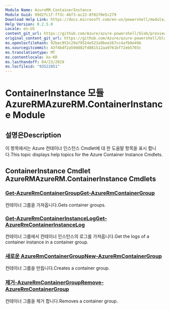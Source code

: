 ```yaml
---
Module Name: AzureRM.ContainerInstance
Module Guid: 99d2fc1f-ff3c-4bf3-ac22-8f81f0e5c279
Download Help Link: https://docs.microsoft.com/en-us/powershell/module/azurerm.containerinstance
Help Version: 0.2.5.0
Locale: en-US
content_git_url: https://github.com/Azure/azure-powershell/blob/preview/src/ResourceManager/ContainerInstance/Commands.ContainerInstance/help/AzureRM.ContainerInstance.md
original_content_git_url: https://github.com/Azure/azure-powershell/blob/preview/src/ResourceManager/ContainerInstance/Commands.ContainerInstance/help/AzureRM.ContainerInstance.md
ms.openlocfilehash: 92bec953c29a79524e523a9bee267cc4afb8e49b
ms.sourcegitcommit: 43f4bdf2a59dd82fd881512aa9761bf72eb5703c
ms.translationtype: MT
ms.contentlocale: ko-KR
ms.lasthandoff: 04/23/2019
ms.locfileid: "93522851"
---
```

# <span data-ttu-id="5b8a9-101">ContainerInstance 모듈 AzureRM</span><span class="sxs-lookup"><span data-stu-id="5b8a9-101">AzureRM.ContainerInstance Module</span></span>
## <span data-ttu-id="5b8a9-102">설명은</span><span class="sxs-lookup"><span data-stu-id="5b8a9-102">Description</span></span>
<span data-ttu-id="5b8a9-103">이 항목에서는 Azure 컨테이너 인스턴스 Cmdlet에 대 한 도움말 항목을 표시 합니다.</span><span class="sxs-lookup"><span data-stu-id="5b8a9-103">This topic displays help topics for the Azure Container Instance Cmdlets.</span></span>

## <span data-ttu-id="5b8a9-104">ContainerInstance Cmdlet AzureRM</span><span class="sxs-lookup"><span data-stu-id="5b8a9-104">AzureRM.ContainerInstance Cmdlets</span></span>
### [<span data-ttu-id="5b8a9-105">Get-AzureRmContainerGroup</span><span class="sxs-lookup"><span data-stu-id="5b8a9-105">Get-AzureRmContainerGroup</span></span>](Get-AzureRmContainerGroup.md)
<span data-ttu-id="5b8a9-106">컨테이너 그룹을 가져옵니다.</span><span class="sxs-lookup"><span data-stu-id="5b8a9-106">Gets container groups.</span></span>

### [<span data-ttu-id="5b8a9-107">Get-AzureRmContainerInstanceLog</span><span class="sxs-lookup"><span data-stu-id="5b8a9-107">Get-AzureRmContainerInstanceLog</span></span>](Get-AzureRmContainerInstanceLog.md)
<span data-ttu-id="5b8a9-108">컨테이너 그룹에서 컨테이너 인스턴스의 로그를 가져옵니다.</span><span class="sxs-lookup"><span data-stu-id="5b8a9-108">Get the logs of a container instance in a container group.</span></span>

### [<span data-ttu-id="5b8a9-109">새로운 AzureRmContainerGroup</span><span class="sxs-lookup"><span data-stu-id="5b8a9-109">New-AzureRmContainerGroup</span></span>](New-AzureRmContainerGroup.md)
<span data-ttu-id="5b8a9-110">컨테이너 그룹을 만듭니다.</span><span class="sxs-lookup"><span data-stu-id="5b8a9-110">Creates a container group.</span></span>

### [<span data-ttu-id="5b8a9-111">제거-AzureRmContainerGroup</span><span class="sxs-lookup"><span data-stu-id="5b8a9-111">Remove-AzureRmContainerGroup</span></span>](Remove-AzureRmContainerGroup.md)
<span data-ttu-id="5b8a9-112">컨테이너 그룹을 제거 합니다.</span><span class="sxs-lookup"><span data-stu-id="5b8a9-112">Removes a container group.</span></span>

